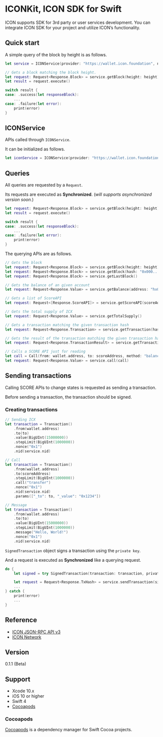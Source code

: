 # ICONKit, ICON SDK for Swift
ICON supports SDK for 3rd party or user services development. You can integrate ICON SDK for your project and utilize ICON’s functionality.

## Quick start
A simple query of the block by height is as follows.
```swift
let service = ICONService(provider: "https://wallet.icon.foundation", nid: nid)

// Gets a block matching the block height.
let request: Request<Response.Block> = service.getBlock(height: height)
let result = request.execute()

switch result {
case: .success(let responseBlock):
    ...
case: .failure(let error):
    print(error)
}
```
## ICONService
APIs called through `ICONService`.

It can be initialized as follows.
```swift
let iconService = ICONService(provider: "https://wallet.icon.foundation", nid: nid)
```

## Queries
All queries are requested by a `Request`.

Its requests are executed as **Synchronized**.
(*will supports asynchronized version soon.*)

```swift
let request: Request<Response.Block> = service.getBlock(height: height)
let result = request.execute()

switch result {
case: .success(let responseBlock):
    ...
case: .failure(let error):
    print(error)
}
```
The querying APIs are as follows.
```swift
// Gets the block
let request: Request<Response.Block> = service.getBlock(height: height)
let request: Request<Response.Block> = service.getBlock(hash: "0x000...000")
let request: Request<Response.Block> = service.getLastBlock()

// Gets the balance of an given account
let request: Request<Response.Value> = service.getBalance(address: "hx000...000")

// Gets a list of ScoreAPI
let request: Request<[Response.ScoreAPI]> = service.getScoreAPI(scoreAddress: "cx000...000")

// Gets the total supply of ICX
let request: Request<Response.Value> = service.getTotalSupply()

// Gets a transaction matching the given transaction hash
let request: Request<Response.Transaction> = service.getTransaction(hash: "0x000...000")

// Gets the result of the transaction matching the given transaction hash
let request: Request<Response.TransactionResult> = service.getTransactionResult(hash: "0x000...000")

// Calls a SCORE API just for reading
let call = Call(from: wallet.address, to: scoreAddress, method: "balanceOf", params: params)
let request: Request<Response.Value> = service.call(call)
```
## Sending transactions
Calling SCORE APIs to change states is requested as sending a transaction.

Before sending a transaction, the transaction should be signed.

### Creating transactions
```swift
// Sending ICX
let transaction = Transaction()
    .from(wallet.address)
    .to(to)
    .value(BigUInt(15000000))
    .stepLimit(BigUInt(1000000))
    .nonce("0x1")
    .nid(service.nid)

// Call
let transaction = Transaction()
    .from(wallet.address)
    .to(scoreAddress)
    .stepLimit(BigUInt(1000000))
    .call("transfer")
    .nonce("0x1")
    .nid(service.nid)
    .params(["_to": to, "_value": "0x1234"])

// Message
let transaction = Transaction()
    .from(wallet.address)
    .to(to)
    .value(BigUInt(15000000))
    .stepLimit(BigUInt(1000000))
    .message("Hello, World!")
    .nonce("0x1")
    .nid(service.nid)
```
`SignedTransaction` object signs a transaction using the `private key`.

And a request is executed as **Synchronized** like a querying request.

```swift
do {
    let signed = try SignedTransaction(transaction: transaction, privateKey: privateKey)

    let request = Request<Response.TxHash> = service.sendTransaction(signedTransaction: signed)
    ...
} catch {
    print(error)
    ...
}
```
## Reference
- [ICON JSON-RPC API v3](https://github.com/icon-project/icon-rpc-server/blob/master/docs/icon-json-rpc-v3.md)
- [ICON Network](https://github.com/icon-project/icon-project.github.io/blob/master/docs/icon_network.md)

## Version
0.1.1 (Beta)

## Support
- Xcode 10.x
- iOS 10 or higher
- Swift 4
- [Cocoapods](https://cocoapods.org)

### Cocoapods
[Cocoapods](https://cocoapods.org) is a dependency manager for Swift Cocoa projects.
